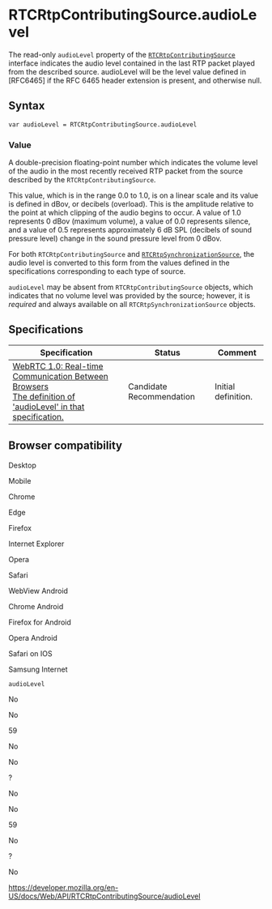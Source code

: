 RTCRtpContributingSource.audioLevel
===================================

The read-only `audioLevel` property of the [`RTCRtpContributingSource`](../rtcrtpcontributingsource) interface indicates the audio level contained in the last RTP packet played from the described source. audioLevel will be the level value defined in \[RFC6465\] if the RFC 6465 header extension is present, and otherwise null.

Syntax
------

    var audioLevel = RTCRtpContributingSource.audioLevel

### Value

A double-precision floating-point number which indicates the volume level of the audio in the most recently received RTP packet from the source described by the `RTCRtpContributingSource`.

This value, which is in the range 0.0 to 1.0, is on a linear scale and its value is defined in dBov, or decibels (overload). This is the amplitude relative to the point at which clipping of the audio begins to occur. A value of 1.0 represents 0 dBov (maximum volume), a value of 0.0 represents silence, and a value of 0.5 represents approximately 6 dB SPL (decibels of sound pressure level) change in the sound pressure level from 0 dBov.

For both `RTCRtpContributingSource` and [`RTCRtpSynchronizationSource`](../rtcrtpsynchronizationsource), the audio level is converted to this form from the values defined in the specifications corresponding to each type of source.

`audioLevel` may be absent from `RTCRtpContributingSource` objects, which indicates that no volume level was provided by the source; however, it is *required* and always available on all `RTCRtpSynchronizationSource` objects.

Specifications
--------------

<table><thead><tr class="header"><th>Specification</th><th>Status</th><th>Comment</th></tr></thead><tbody><tr class="odd"><td><a href="https://w3c.github.io/webrtc-pc/#dom-rtcrtpcontributingsource-audiolevel">WebRTC 1.0: Real-time Communication Between Browsers<br />
<span class="small">The definition of 'audioLevel' in that specification.</span></a></td><td><span class="spec-cr">Candidate Recommendation</span></td><td>Initial definition.</td></tr></tbody></table>

Browser compatibility
---------------------

Desktop

Mobile

Chrome

Edge

Firefox

Internet Explorer

Opera

Safari

WebView Android

Chrome Android

Firefox for Android

Opera Android

Safari on IOS

Samsung Internet

`audioLevel`

No

No

59

No

No

?

No

No

59

No

?

No

<a href="https://developer.mozilla.org/en-US/docs/Web/API/RTCRtpContributingSource/audioLevel" class="_attribution-link">https://developer.mozilla.org/en-US/docs/Web/API/RTCRtpContributingSource/audioLevel</a>
